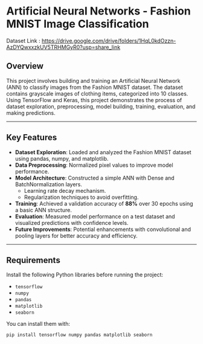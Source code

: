 # Artificial Neural Networks - Fashion MNIST Image Classification

Dataset Link : https://drive.google.com/drive/folders/1HqL0kdOzzn-AzDYQwxxzkUV5TRHMGyR0?usp=share_link

## Overview
This project involves building and training an Artificial Neural Network (ANN) to classify images from the Fashion MNIST dataset. The dataset contains grayscale images of clothing items, categorized into 10 classes. Using TensorFlow and Keras, this project demonstrates the process of dataset exploration, preprocessing, model building, training, evaluation, and making predictions.

---

## Key Features
- **Dataset Exploration**: Loaded and analyzed the Fashion MNIST dataset using pandas, numpy, and matplotlib.
- **Data Preprocessing**: Normalized pixel values to improve model performance.
- **Model Architecture**: Constructed a simple ANN with Dense and BatchNormalization layers.
  - Learning rate decay mechanism.
  - Regularization techniques to avoid overfitting.
- **Training**: Achieved a validation accuracy of **88%** over 30 epochs using a basic ANN structure.
- **Evaluation**: Measured model performance on a test dataset and visualized predictions with confidence levels.
- **Future Improvements**: Potential enhancements with convolutional and pooling layers for better accuracy and efficiency.

---

## Requirements
Install the following Python libraries before running the project:
- `tensorflow`
- `numpy`
- `pandas`
- `matplotlib`
- `seaborn`

You can install them with:
```bash
pip install tensorflow numpy pandas matplotlib seaborn

